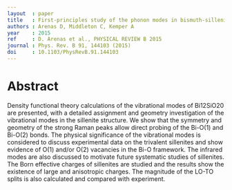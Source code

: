 ```yaml
---
layout  : paper
title   : First-principles study of the phonon modes in bismuth-sillenites
authors : Arenas D, Middleton C, Kemper A
year    : 2015
ref     : D. Arenas et al., PHYSICAL REVIEW B 2015
journal : Phys. Rev. B 91, 144103 (2015)
doi     : 10.1103/PhysRevB.91.144103
---
```


# Abstract

Density functional theory calculations of the vibrational modes of Bi12SiO20 are presented, with a detailed assignment and geometry investigation of the vibrational modes in the sillenite structure. We show that the symmetry and geometry of the strong Raman peaks allow direct probing of the Bi-O(1) and Bi-O(2) bonds. The physical significance of the vibrational modes is considered to discuss experimental data on the trivalent sillenites and show evidence of O(1) and/or O(2) vacancies in the Bi-O framework. The infrared modes are also discussed to motivate future systematic studies of sillenites. The Born effective charges of sillenites are studied and the results show the existence of large and anisotropic charges. The magnitude of the LO-TO splits is also calculated and compared with experiment.
